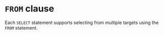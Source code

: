 # `FROM` clause

Each `SELECT` statement supports selecting from multiple targets using the
`FROM` statement.

